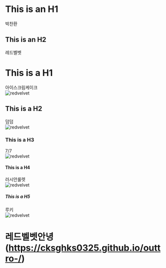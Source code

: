 This is an H1
============= 
박찬환

This is an H2
------------- 
레드벨벳
# This is a H1

아이스크림케이크  
![redvelvet](https://i.ytimg.com/vi/e-imb8NdEZw/maxresdefault.jpg)
## This is a H2

덤덤  
![redvelvet](https://file2.instiz.net/data/file2/2015/10/02/9/8/9/989b9ab6ed324b851638b0559cc6a38e.jpg)
### This is a H3

7/7  
![redvelvet](http://cfile30.uf.tistory.com/image/2508A83856FFB2E30ABF1E)
#### This is a H4

러시안룰렛  
![redvelvet](http://cfile5.uf.tistory.com/image/25464D3557D2621F1A1317)
##### This is a H5

루키  
![redvelvet](http://newsimg.sedaily.com/2017/02/20/1OC62RWO4Q_1.jpg)

# 레드벨벳안녕(https://cksghks0325.github.io/outtro-/)

